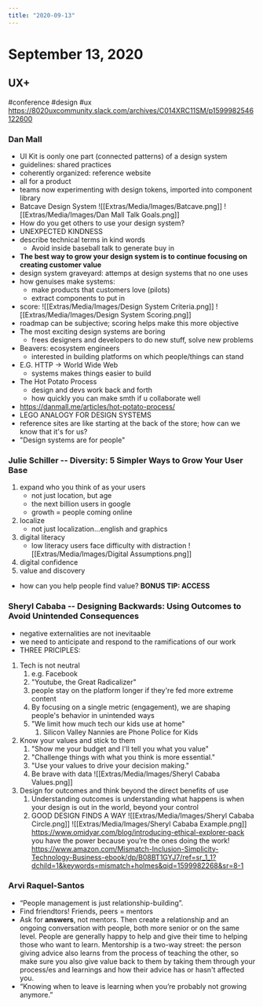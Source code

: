 ```yaml
---
title: "2020-09-13"
---
```


# September 13, 2020
## UX+
#conference #design #ux 
https://8020uxcommunity.slack.com/archives/C014XRC11SM/p1599982546122600
### Dan Mall
- UI Kit is oonly one part (connected patterns) of a design system
- guidelines: shared practices
- coherently organized: reference website
- all for a product
- teams now experimenting with design tokens, imported into component library
- Batcave Design System
![[Extras/Media/Images/Batcave.png]]
![[Extras/Media/Images/Dan Mall Talk Goals.png]]
- How do you get others to use your design system?
- UNEXPECTED KINDNESS
- describe technical terms in kind words
	- Avoid inside baseball talk to generate buy in
- **The best way to grow your design system is to continue focusing on creating customer value**
- design system graveyard: attemps at design systems that no one uses
- how genuises make systems:
	- make products that customers love (pilots)
	- extract components to put in 
- score:
![[Extras/Media/Images/Design System Criteria.png]]
![[Extras/Media/Images/Design System Scoring.png]]
- roadmap can be subjective; scoring helps make this more objective
- The most exciting design systems are boring
	- frees designers and developers to do new stuff, solve new problems
- Beavers: ecosystem engineers
	- interested in building platforms on which people/things can stand
- E.G. HTTP -> World Wide Web
	- systems makes things easier to build
- The Hot Potato Process
	- design and devs work back and forth
	- how quickly you can make smth if u collaborate well 
- https://danmall.me/articles/hot-potato-process/
- LEGO ANALOGY FOR DESIGN SYSTEMS
- reference sites are like starting at the back of the store; how can we know that it's for us?
- "Design systems are for people"

### Julie Schiller -- Diversity: 5 Simpler Ways to Grow Your User Base
1. expand who you think of as your users
	- not just location, but age
	- the next billion users in google
	- growth = people coming online
2. localize
	- not just localization...english and graphics
3. digital literacy
	- low literacy users face difficulty with distraction
![[Extras/Media/Images/Digital Assumptions.png]]
4. digital confidence
5. value and discovery
 - how can you help people find value?
**BONUS TIP: ACCESS**

### Sheryl Cababa -- Designing Backwards: Using Outcomes to Avoid Unintended Consequences
- negative externalities are not inevitaable
- we need to anticipate and respond to the ramifications of our work
- THREE PRICIPLES:
1. Tech is not neutral
	1. e.g. Facebook
	2. "Youtube, the Great Radicalizer"
	3. people stay on the platform longer if they're fed more extreme content
	4. By focusing on a single metric (engagement), we are shaping people's behavior in unintended ways
	5. "We limit how much tech our kids use at home"
		1. Silicon Valley Nannies are Phone Police for Kids
2. Know your values and stick to them
	1. "Show me your budget and I'll tell you what you value"
	2. "Challenge things with what you think is more essential." 
	3. "Use your values to drive your decision making."	
	4. Be brave with data
![[Extras/Media/Images/Sheryl Cababa Values.png]]
3. Design for outcomes and think beyond the direct benefits of use
	1. Understanding outcomes is understanding what happens is when your design is out in the world, beyond your control
	2. GOOD DESIGN FINDS A WAY
![[Extras/Media/Images/Sheryl Cababa Circle.png]]
![[Extras/Media/Images/Sheryl Cababa Example.png]]
https://www.omidyar.com/blog/introducing-ethical-explorer-pack
you have the power because you’re the ones doing the work!
https://www.amazon.com/Mismatch-Inclusion-Simplicity-Technology-Business-ebook/dp/B08BT1GYJ7/ref=sr_1_1?dchild=1&keywords=mismatch+holmes&qid=1599982268&sr=8-1

### Arvi Raquel-Santos
- “People management is just relationship-building”. 
- Find friendtors! Friends, peers = mentors
- Ask for **answers**, not mentors. Then create a relationship and an ongoing conversation with people, both more senior or on the same level. People are generally happy to help and give their time to helping those who want to learn. Mentorship is a two-way street: the person giving advice also learns from the process of teaching the other, so make sure you also give value back to them by taking them through your process/es and learnings and how their advice has or hasn't affected you.
- “Knowing when to leave is learning when you’re probably not growing anymore.”

